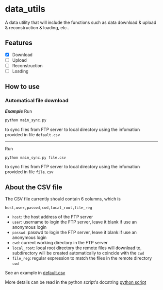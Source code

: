 # data_utils
A data utility that will include the functions such as data download & upload & reconstruction & loading, etc..


## Features
- [x] Download
- [ ] Upload
- [ ] Reconstruction
- [ ] Loading

## How to use
### Automatical file download
***Example***
Run 
```bash
python main_sync.py
```
to sync files from FTP server to local directory using the infomation provided in file `default.csv`

---
Run 
```bash
python main_sync.py file.csv
```
to sync files from FTP server to local directory using the infomation provided in file `file.csv`

## About the CSV file
The CSV file currently should contain 6 columns, which is  
```
host,user,passwd,cwd,local_root,file_reg 
```
- `host`: the host address of the FTP server
- `user`: username to login the FTP server, leave it blank if use an anonymous login
- `passwd`: passwd to login the FTP server, leave it blank if use an anonymous login
- `cwd`: current working directory in the FTP server
- `local_root`: local root directory the remote files will download to, subdirectory will be created automatically to coincide with the `cwd`
- `file_reg`: regular expression to match the files in the remote directory `cwd`

See an example in [default.csv](default.csv)

More details can be read in the python script's docstring
[python script](ftp_downloader.py)